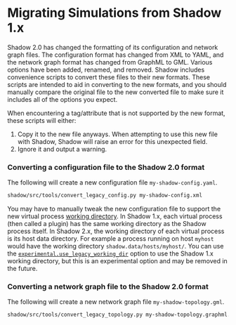 # Migrating Simulations from Shadow 1.x

Shadow 2.0 has changed the formatting of its configuration and network graph files.
The configuration format has changed from XML to YAML, and the network graph format
has changed from GraphML to GML. Various options have been added, renamed, and
removed. Shadow includes convenience scripts to convert these files to their new
formats. These scripts are intended to aid in converting to the new formats, and
you should manually compare the original file to the new converted file to make
sure it includes all of the options you expect.

When encountering a tag/attribute that is not supported by the new format, these
scripts will either:

1. Copy it to the new file anyways. When attempting to use this new file with
   Shadow, Shadow will raise an error for this unexpected field.
2. Ignore it and output a warning.

### Converting a configuration file to the Shadow 2.0 format

The following will create a new configuration file `my-shadow-config.yaml`.

```bash
shadow/src/tools/convert_legacy_config.py my-shadow-config.xml
```

You may have to manually tweak the new configuration file to support the new
virtual process [working
directory](https://en.wikipedia.org/wiki/Working_directory). In Shadow 1.x, each
virtual process (then called a plugin) has the same working directory as the
Shadow process itself. In Shadow 2.x, the working directory of each virtual
process is its host data directory. For example a process running on host
`myhost` would have the working directory `shadow.data/hosts/myhost/`. You can
use the
[`experimental.use_legacy_working_dir`](shadow_config_spec.md#experimentaluse_legacy_working_dir)
option to use the Shadow 1.x working directory, but this is an experimental
option and may be removed in the future.

### Converting a network graph file to the Shadow 2.0 format

The following will create a new network graph file `my-shadow-topology.gml`.

```bash
shadow/src/tools/convert_legacy_topology.py my-shadow-topology.graphml.xml > my-shadow-topology.gml
```
